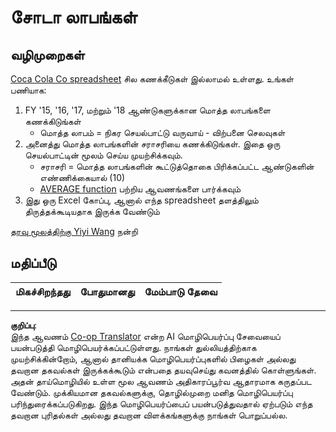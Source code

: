 <!--
CO_OP_TRANSLATOR_METADATA:
{
  "original_hash": "f824bfdb8b12d33293913f76f5c787c5",
  "translation_date": "2025-10-11T15:23:33+00:00",
  "source_file": "2-Working-With-Data/06-non-relational/assignment.md",
  "language_code": "ta"
}
-->
# சோடா லாபங்கள்

## வழிமுறைகள்

[Coca Cola Co spreadsheet](../../../../2-Working-With-Data/06-non-relational/CocaColaCo.xlsx) சில கணக்கீடுகள் இல்லாமல் உள்ளது. உங்கள் பணியாக:

1. FY '15, '16, '17, மற்றும் '18 ஆண்டுகளுக்கான மொத்த லாபங்களை கணக்கிடுங்கள்
    - மொத்த லாபம் = நிகர செயல்பாட்டு வருவாய் - விற்பனை செலவுகள்
1. அனைத்து மொத்த லாபங்களின் சராசரியை கணக்கிடுங்கள். இதை ஒரு செயல்பாட்டின் மூலம் செய்ய முயற்சிக்கவும்.
    - சராசரி = மொத்த லாபங்களின் கூட்டுத்தொகை பிரிக்கப்பட்ட ஆண்டுகளின் எண்ணிக்கையால் (10)
    - [AVERAGE function](https://support.microsoft.com/en-us/office/average-function-047bac88-d466-426c-a32b-8f33eb960cf6) பற்றிய ஆவணங்களை பார்க்கவும்
1. இது ஒரு Excel கோப்பு, ஆனால் எந்த spreadsheet தளத்திலும் திருத்தக்கூடியதாக இருக்க வேண்டும்

[தரவு மூலத்திற்கு Yiyi Wang](https://www.kaggle.com/yiyiwang0826/cocacola-excel) நன்றி

## மதிப்பீடு

மிகச்சிறந்தது | போதுமானது | மேம்பாடு தேவை
--- | --- | -- |

---

**குறிப்பு**:  
இந்த ஆவணம் [Co-op Translator](https://github.com/Azure/co-op-translator) என்ற AI மொழிபெயர்ப்பு சேவையைப் பயன்படுத்தி மொழிபெயர்க்கப்பட்டுள்ளது. நாங்கள் துல்லியத்திற்காக முயற்சிக்கின்றோம், ஆனால் தானியக்க மொழிபெயர்ப்புகளில் பிழைகள் அல்லது தவறான தகவல்கள் இருக்கக்கூடும் என்பதை தயவுசெய்து கவனத்தில் கொள்ளுங்கள். அதன் தாய்மொழியில் உள்ள மூல ஆவணம் அதிகாரப்பூர்வ ஆதாரமாக கருதப்பட வேண்டும். முக்கியமான தகவல்களுக்கு, தொழில்முறை மனித மொழிபெயர்ப்பு பரிந்துரைக்கப்படுகிறது. இந்த மொழிபெயர்ப்பைப் பயன்படுத்துவதால் ஏற்படும் எந்த தவறான புரிதல்கள் அல்லது தவறான விளக்கங்களுக்கு நாங்கள் பொறுப்பல்ல.